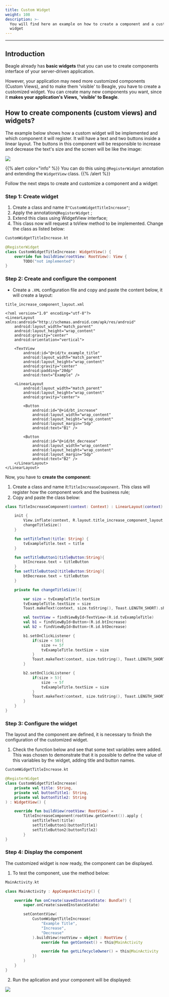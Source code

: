 ```yaml
---
title: Custom Widget
weight: 108
description: >-
  You will find here an example on how to create a component and a customized
  widget
---
```


---

## Introduction

Beagle already has **basic widgets** that you can use to create components interface of your server-driven application. 

However, your application may need more customized components \(Custom Views\), and to make them 'visible' to Beagle, you have to create a customized widget. You can create many new components you want, since it **makes your application's Views, 'visible' to Beagle**. 

## How to create components \(custom views\) and widgets?

The example below shows how a custom widget will be implemented and which component it will register. It will have a text and two buttons inside a linear layout. The buttons in this component will be responsible to increase and decrease the text's size and the screen will be like the image: 



![](/docs-beagle/image%20%2883%29.png)

{{% alert color="info" %}}
You can do this using `@RegisterWidget` annotation and extending the `WidgetView` class.
{{% /alert %}}

Follow the next steps to create and customize a component and a widget: 

### Step 1: Create widget

1. Create a class and name it`"CustomWidgetTitleIncrease"`;
2. Apply the annotation`@RegisterWidget` ;
3. Extend this class using  WidgetView interface;
4. This class now will request a toView method to be implemented. Change the class as listed below:  

```kotlin
CustomWidgetTitleIncrease.kt

@RegisterWidget
class CustomWidgetTitleIncrease: WidgetView() {
    override fun buildView(rootView: RootView): View {
        TODO("not implemented")
}
```

### Step 2: Create and configure the component

* Create a `.XML` configuration file and copy and paste the content below, it will create a layout:

```markup
title_increase_component_layout.xml

<?xml version="1.0" encoding="utf-8"?>
<LinearLayout xmlns:android="http://schemas.android.com/apk/res/android"
    android:layout_width="match_parent"
    android:layout_height="wrap_content"
    android:gravity="center"
    android:orientation="vertical">

    <TextView
        android:id="@+id/tv_example_title"
        android:layout_width="match_parent"
        android:layout_height="wrap_content"
        android:gravity="center"
        android:padding="20dp"
        android:text="Example" />

    <LinearLayout
        android:layout_width="match_parent"
        android:layout_height="wrap_content"
        android:gravity="center">

        <Button
            android:id="@+id/bt_increase"
            android:layout_width="wrap_content"
            android:layout_height="wrap_content"
            android:layout_margin="5dp"
            android:text="B1" />

        <Button
            android:id="@+id/bt_decrease"
            android:layout_width="wrap_content"
            android:layout_height="wrap_content"
            android:layout_margin="5dp"
            android:text="B2" />
    </LinearLayout>
</LinearLayout>
```

Now, you have to **create the** **component**: 

1. Create a class and name it:`TitleIncreaseComponent`. This class will register how the component work and the business rule;
2. Copy and paste the class below: 


```kotlin
class TitleIncreaseComponent(context: Context) : LinearLayout(context) {

    init {
        View.inflate(context, R.layout.title_increase_component_layout, this)
        changeTitleSize()
    }

    fun setTitleText(title: String) {
        tvExampleTitle.text = title
    }

    fun setTitleButton1(titleButton:String){
        btIncrease.text = titleButton
    }
    fun setTitleButton2(titleButton:String){
        btDecrease.text = titleButton
    }

    private fun changeTitleSize(){

        var size = tvExampleTitle.textSize
        tvExampleTitle.textSize = size
        Toast.makeText(context, size.toString(), Toast.LENGTH_SHORT).show()

        val textView = findViewById<TextView>(R.id.tvExampleTitle)
        val b1 = findViewById<Button>(R.id.btIncrease)
        val b2 = findViewById<Button>(R.id.btDecrease)

        b1.setOnClickListener {
            if(size < 50){
                size += 5f
                tvExampleTitle.textSize = size
            }
            Toast.makeText(context, size.toString(), Toast.LENGTH_SHORT).show()
        }

        b2.setOnClickListener {
            if(size > 5){
                size -= 5f
                tvExampleTitle.textSize = size
            }
            Toast.makeText(context, size.toString(), Toast.LENGTH_SHORT).show()
        }
    }
}
```


### Step 3: Configure the widget

The layout and the component are defined, it is necessary to finish the configuration of the customized widget. 

1. Check the function below and see that some text variables were added. This was chosen to demonstrate that it is possible to define the value of this variables by the widget, adding title and button names.

```kotlin
CustomWidgetTitleIncrease.kt

@RegisterWidget
class CustomWidgetTitleIncrease(
    private val title: String,
    private val buttonTitle1: String,
    private val buttonTitle2: String
) : WidgetView() {

    override fun buildView(rootView: RootView) =
        TitleIncreaseComponent(rootView.getContext()).apply {
            setTitleText(title)
            setTitleButton1(buttonTitle1)
            setTitleButton2(buttonTitle2)
        }
}
```

### Step 4: Display the component

The customized widget is now ready, the component can be displayed. 

1. To test the component, use the method below:

```kotlin
MainActivity.kt

class MainActivity : AppCompatActivity() {

    override fun onCreate(savedInstanceState: Bundle?) {
        super.onCreate(savedInstanceState)

        setContentView(
            CustomWidgetTitleIncrease(
                "Example Title",
                "Increase",
                "Decrease"
            ).buildView(rootView = object : RootView {
                override fun getContext() = this@MainActivity

                override fun getLifecycleOwner() = this@MainActivity
            })
        )
    }
}
```

2. Run the aplication and your component will be displayed:

![](/docs-beagle/custumwidgetexample.gif)
